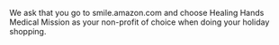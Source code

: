 ---
---

We ask that you go to smile.amazon.com and choose Healing Hands Medical Mission as your non-profit of choice when doing your holiday shopping.